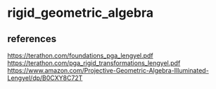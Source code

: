 # rigid_geometric_algebra

## references
https://terathon.com/foundations_pga_lengyel.pdf<br/>
https://terathon.com/pga_rigid_transformations_lengyel.pdf<br/>
https://www.amazon.com/Projective-Geometric-Algebra-Illuminated-Lengyel/dp/B0CXY8C72T

